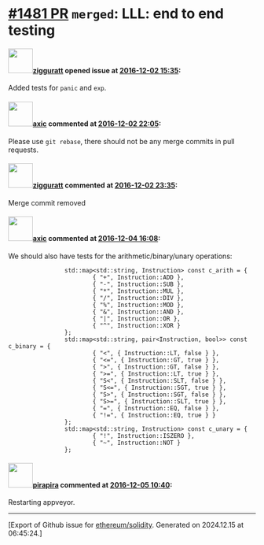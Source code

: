 # [\#1481 PR](https://github.com/ethereum/solidity/pull/1481) `merged`: LLL: end to end testing

#### <img src="https://avatars.githubusercontent.com/u/102482?v=4" width="50">[zigguratt](https://github.com/zigguratt) opened issue at [2016-12-02 15:35](https://github.com/ethereum/solidity/pull/1481):

Added tests for `panic` and `exp`.

#### <img src="https://avatars.githubusercontent.com/u/20340?v=4" width="50">[axic](https://github.com/axic) commented at [2016-12-02 22:05](https://github.com/ethereum/solidity/pull/1481#issuecomment-264575099):

Please use `git rebase`, there should not be any merge commits in pull requests.

#### <img src="https://avatars.githubusercontent.com/u/102482?v=4" width="50">[zigguratt](https://github.com/zigguratt) commented at [2016-12-02 23:35](https://github.com/ethereum/solidity/pull/1481#issuecomment-264591560):

Merge commit removed

#### <img src="https://avatars.githubusercontent.com/u/20340?v=4" width="50">[axic](https://github.com/axic) commented at [2016-12-04 16:08](https://github.com/ethereum/solidity/pull/1481#issuecomment-264712531):

We should also have tests for the arithmetic/binary/unary operations:
```
                std::map<std::string, Instruction> const c_arith = {
                        { "+", Instruction::ADD },
                        { "-", Instruction::SUB },
                        { "*", Instruction::MUL },
                        { "/", Instruction::DIV },
                        { "%", Instruction::MOD },
                        { "&", Instruction::AND },
                        { "|", Instruction::OR },
                        { "^", Instruction::XOR }
                };
                std::map<std::string, pair<Instruction, bool>> const c_binary = {
                        { "<", { Instruction::LT, false } },
                        { "<=", { Instruction::GT, true } },
                        { ">", { Instruction::GT, false } },
                        { ">=", { Instruction::LT, true } },
                        { "S<", { Instruction::SLT, false } },
                        { "S<=", { Instruction::SGT, true } },
                        { "S>", { Instruction::SGT, false } },
                        { "S>=", { Instruction::SLT, true } },
                        { "=", { Instruction::EQ, false } },
                        { "!=", { Instruction::EQ, true } }
                };
                std::map<std::string, Instruction> const c_unary = {
                        { "!", Instruction::ISZERO },
                        { "~", Instruction::NOT }
                };
```

#### <img src="https://avatars.githubusercontent.com/u/44281?u=19789513178700ad73a6cf535a40fbbfdc1ad615&v=4" width="50">[pirapira](https://github.com/pirapira) commented at [2016-12-05 10:40](https://github.com/ethereum/solidity/pull/1481#issuecomment-264821298):

Restarting appveyor.


-------------------------------------------------------------------------------



[Export of Github issue for [ethereum/solidity](https://github.com/ethereum/solidity). Generated on 2024.12.15 at 06:45:24.]
